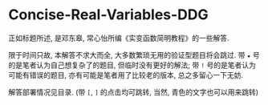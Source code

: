 # Concise-Real-Variables-DDG
正如标题所述, 是邓东皋, 常心怡所编《实变函数简明教程》的一些解答.

限于时间只故, 本解答不求大而全, 大多数繁琐无用的验证型题目将会跳过. 带 `★` 号的是笔者认为自己想复杂了的题目, 但临时没有更好的解法; 带 `!` 号的是笔者认为可能有错误的题目, 亦有可能是笔者用了比较老的版本, 总之多留心一下无妨.

解答部署情况见目录. (带 `[`, `]` 的点击均可跳转, 当然, 青色的文字也可以用来跳转)
